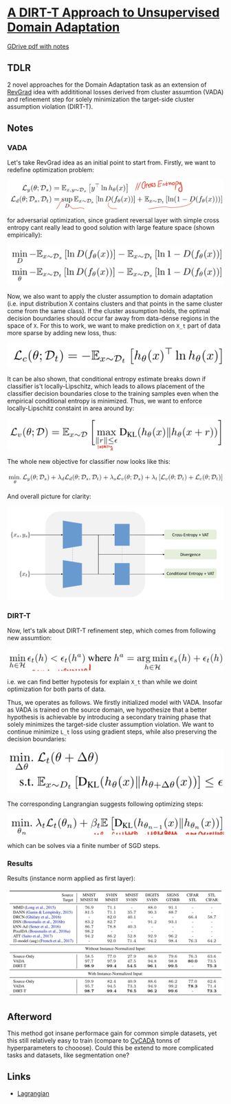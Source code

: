 # [A DIRT-T Approach to Unsupervised Domain Adaptation](https://arxiv.org/abs/1802.08735)

[GDrive pdf with notes](https://drive.google.com/file/d/1gknzxL9W7RlIJXov0E_GYDg1Fi3QCuwS/view?usp=sharing)

## TDLR

2 novel approaches for the Domain Adaptation task as an extension of [RevGrad](https://arxiv.org/abs/1409.7495) idea with addititional losses derived from cluster assumtion (VADA) and refinement step for solely minimization the target-side cluster assumption violation (DIRT-T). 

## Notes

### VADA

Let's take RevGrad idea as an initial point to start from. Firstly, we want to redefine optimization problem:

![](initial_loss.png)

for adversarial optimization, since gradient reversal layer with simple cross entropy cant really lead to good solution with large feature space (shown empirically):

![](new_adv_loss.png)

Now, we also want to apply the cluster assumption to domain adaptation (i.e. input distribution X contains clusters and that points in the same cluster come from the same class). If the cluster assumption holds, the optimal decision boundaries should occur far away from data-dense regions in the space of `X`. For this to work, we want to make prediction on `X_t` part of data more sparse by adding new loss, thus:

![](sparse_loss.png)

It can be also shown, that conditional entropy estimate breaks down if classifier is't locally-Lipschitz, which leads to allows placement of the classifier decision boundaries close to the training samples even when the empirical conditional entropy is minimized. Thus, we want to enforce locally-Lipschitz constaint in area around by:

![](ll_loss.png)

The whole new objective for classifier now looks like this:

![](whole_loss.png)

And overall picture for clarity:

![](vada.png)

### DIRT-T

Now, let's talk about DIRT-T refinement step, which comes from following new assumtion:

![](dirtt_assumption.png)

i.e. we can find better hypotesis for explain `X_t` than while we doint optimization for both parts of data. 

Thus, we operates as follows. We firstly initialized model with VADA. Insofar as VADA is trained on the source domain, we hypothesize that a better hypothesis is achievable by introducing a secondary training phase that solely minimizes the target-side cluster assumption violation. We want to continue minimize `L_t` loss using gradient steps, while also preserving the decision boundaries:

![](dirtt_loss.png)

The corresponding Langrangian suggests following optimizing steps:

![](dirtt_steps_loss.png)

which can be solves via a finite number of SGD steps.

### Results

Results (instance norm applied as first layer):

![](results.png)

## Afterword

This method got insane performace gain for common simple datasets, yet this still relatively easy to train (compare to [CyCADA](https://arxiv.org/abs/1711.03213) tonns of hyperparameters to chooose). Could this be extend to more complicated tasks and datasets, like segmentation one?

## Links

- [Lagrangian](https://en.wikipedia.org/wiki/Lagrange_multiplier)
